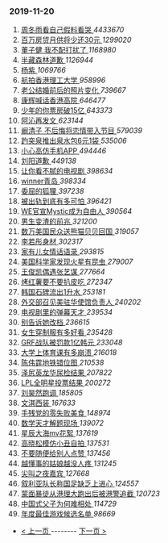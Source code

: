 ### 2019-11-20 
1. [ 周冬雨看自己假料看哭 ](https://s.weibo.com/weibo?q=%23%E5%91%A8%E5%86%AC%E9%9B%A8%E7%9C%8B%E8%87%AA%E5%B7%B1%E5%81%87%E6%96%99%E7%9C%8B%E5%93%AD%23&Refer=top) *4433670*
1. [ 百万房贷月供将少还30元 ](https://s.weibo.com/weibo?q=%23%E7%99%BE%E4%B8%87%E6%88%BF%E8%B4%B7%E6%9C%88%E4%BE%9B%E5%B0%86%E5%B0%91%E8%BF%9830%E5%85%83%23&Refer=top) *1299020*
1. [ 董子健 我不配打扰了 ](https://s.weibo.com/weibo?q=%E8%91%A3%E5%AD%90%E5%81%A5%20%E6%88%91%E4%B8%8D%E9%85%8D%E6%89%93%E6%89%B0%E4%BA%86&Refer=top) *1168980*
1. [ 半藏森林道歉 ](https://s.weibo.com/weibo?q=%23%E5%8D%8A%E8%97%8F%E6%A3%AE%E6%9E%97%E9%81%93%E6%AD%89%23&Refer=top) *1126944*
1. [ 杨紫 ](https://s.weibo.com/weibo?q=%E6%9D%A8%E7%B4%AB&Refer=top) *1069766*
1. [ 航拍香港理工大学 ](https://s.weibo.com/weibo?q=%23%E8%88%AA%E6%8B%8D%E9%A6%99%E6%B8%AF%E7%90%86%E5%B7%A5%E5%A4%A7%E5%AD%A6%23&Refer=top) *958996*
1. [ 老公结婚前后的照片变化 ](https://s.weibo.com/weibo?q=%23%E8%80%81%E5%85%AC%E7%BB%93%E5%A9%9A%E5%89%8D%E5%90%8E%E7%9A%84%E7%85%A7%E7%89%87%E5%8F%98%E5%8C%96%23&Refer=top) *739667*
1. [ 康辉喊话香港高院 ](https://s.weibo.com/weibo?q=%23%E5%BA%B7%E8%BE%89%E5%96%8A%E8%AF%9D%E9%A6%99%E6%B8%AF%E9%AB%98%E9%99%A2%23&Refer=top) *646477*
1. [ 少年的你票房破15亿 ](https://s.weibo.com/weibo?q=%23%E5%B0%91%E5%B9%B4%E7%9A%84%E4%BD%A0%E7%A5%A8%E6%88%BF%E7%A0%B415%E4%BA%BF%23&Refer=top) *643373*
1. [ 阿沁再发文 ](https://s.weibo.com/weibo?q=%23%E9%98%BF%E6%B2%81%E5%86%8D%E5%8F%91%E6%96%87%23&Refer=top) *623144*
1. [ 阚清子 不后悔将恋情带入节目 ](https://s.weibo.com/weibo?q=%E9%98%9A%E6%B8%85%E5%AD%90%20%E4%B8%8D%E5%90%8E%E6%82%94%E5%B0%86%E6%81%8B%E6%83%85%E5%B8%A6%E5%85%A5%E8%8A%82%E7%9B%AE&Refer=top) *579039*
1. [ 趵突泉推出泉水包6元1袋 ](https://s.weibo.com/weibo?q=%23%E8%B6%B5%E7%AA%81%E6%B3%89%E6%8E%A8%E5%87%BA%E6%B3%89%E6%B0%B4%E5%8C%856%E5%85%831%E8%A2%8B%23&Refer=top) *535006*
1. [ 小心高仿手机APP ](https://s.weibo.com/weibo?q=%23%E5%B0%8F%E5%BF%83%E9%AB%98%E4%BB%BF%E6%89%8B%E6%9C%BAAPP%23&Refer=top) *494446*
1. [ 刘阳道歉 ](https://s.weibo.com/weibo?q=%23%E5%88%98%E9%98%B3%E9%81%93%E6%AD%89%23&Refer=top) *449138*
1. [ 让你看不腻的电视剧 ](https://s.weibo.com/weibo?q=%23%E8%AE%A9%E4%BD%A0%E7%9C%8B%E4%B8%8D%E8%85%BB%E7%9A%84%E7%94%B5%E8%A7%86%E5%89%A7%23&Refer=top) *398634*
1. [ winner青岛 ](https://s.weibo.com/weibo?q=%23winner%E9%9D%92%E5%B2%9B%23&Refer=top) *398334*
1. [ 委屈的狐狸 ](https://s.weibo.com/weibo?q=%23%E5%A7%94%E5%B1%88%E7%9A%84%E7%8B%90%E7%8B%B8%23&Refer=top) *397238*
1. [ 被出轨到底有多可怕 ](https://s.weibo.com/weibo?q=%23%E8%A2%AB%E5%87%BA%E8%BD%A8%E5%88%B0%E5%BA%95%E6%9C%89%E5%A4%9A%E5%8F%AF%E6%80%95%23&Refer=top) *396421*
1. [ WE官宣Mystic成为自由人 ](https://s.weibo.com/weibo?q=%23WE%E5%AE%98%E5%AE%A3Mystic%E6%88%90%E4%B8%BA%E8%87%AA%E7%94%B1%E4%BA%BA%23&Refer=top) *390564*
1. [ 男生变渣的前兆 ](https://s.weibo.com/weibo?q=%23%E7%94%B7%E7%94%9F%E5%8F%98%E6%B8%A3%E7%9A%84%E5%89%8D%E5%85%86%23&Refer=top) *321200*
1. [ 数万美国民众送熊猫贝贝回国 ](https://s.weibo.com/weibo?q=%23%E6%95%B0%E4%B8%87%E7%BE%8E%E5%9B%BD%E6%B0%91%E4%BC%97%E9%80%81%E7%86%8A%E7%8C%AB%E8%B4%9D%E8%B4%9D%E5%9B%9E%E5%9B%BD%23&Refer=top) *319057*
1. [ 李若彤身材 ](https://s.weibo.com/weibo?q=%23%E6%9D%8E%E8%8B%A5%E5%BD%A4%E8%BA%AB%E6%9D%90%23&Refer=top) *302317*
1. [ 家有儿女情话语录 ](https://s.weibo.com/weibo?q=%23%E5%AE%B6%E6%9C%89%E5%84%BF%E5%A5%B3%E6%83%85%E8%AF%9D%E8%AF%AD%E5%BD%95%23&Refer=top) *293815*
1. [ 美国科学家发现火星有昆虫 ](https://s.weibo.com/weibo?q=%23%E7%BE%8E%E5%9B%BD%E7%A7%91%E5%AD%A6%E5%AE%B6%E5%8F%91%E7%8E%B0%E7%81%AB%E6%98%9F%E6%9C%89%E6%98%86%E8%99%AB%23&Refer=top) *279007*
1. [ 王俊凯偶遇张艺谋 ](https://s.weibo.com/weibo?q=%23%E7%8E%8B%E4%BF%8A%E5%87%AF%E5%81%B6%E9%81%87%E5%BC%A0%E8%89%BA%E8%B0%8B%23&Refer=top) *277664*
1. [ 烤红薯要不要扒皮吃 ](https://s.weibo.com/weibo?q=%23%E7%83%A4%E7%BA%A2%E8%96%AF%E8%A6%81%E4%B8%8D%E8%A6%81%E6%89%92%E7%9A%AE%E5%90%83%23&Refer=top) *272347*
1. [ 韩国石碑流出1升水 ](https://s.weibo.com/weibo?q=%23%E9%9F%A9%E5%9B%BD%E7%9F%B3%E7%A2%91%E6%B5%81%E5%87%BA1%E5%8D%87%E6%B0%B4%23&Refer=top) *253181*
1. [ 外交部召见美驻华使馆负责人 ](https://s.weibo.com/weibo?q=%E5%A4%96%E4%BA%A4%E9%83%A8%E5%8F%AC%E8%A7%81%E7%BE%8E%E9%A9%BB%E5%8D%8E%E4%BD%BF%E9%A6%86%E8%B4%9F%E8%B4%A3%E4%BA%BA&Refer=top) *240202*
1. [ 电视剧里的弹幕天才 ](https://s.weibo.com/weibo?q=%23%E7%94%B5%E8%A7%86%E5%89%A7%E9%87%8C%E7%9A%84%E5%BC%B9%E5%B9%95%E5%A4%A9%E6%89%8D%23&Refer=top) *239534*
1. [ 别告诉她改档 ](https://s.weibo.com/weibo?q=%23%E5%88%AB%E5%91%8A%E8%AF%89%E5%A5%B9%E6%94%B9%E6%A1%A3%23&Refer=top) *236615*
1. [ 女生穿制服有多好看 ](https://s.weibo.com/weibo?q=%23%E5%A5%B3%E7%94%9F%E7%A9%BF%E5%88%B6%E6%9C%8D%E6%9C%89%E5%A4%9A%E5%A5%BD%E7%9C%8B%23&Refer=top) *235428*
1. [ GRF战队被罚款1亿韩元 ](https://s.weibo.com/weibo?q=%23GRF%E6%88%98%E9%98%9F%E8%A2%AB%E7%BD%9A%E6%AC%BE1%E4%BA%BF%E9%9F%A9%E5%85%83%23&Refer=top) *233048*
1. [ 大学上体育课有多崩溃 ](https://s.weibo.com/weibo?q=%23%E5%A4%A7%E5%AD%A6%E4%B8%8A%E4%BD%93%E8%82%B2%E8%AF%BE%E6%9C%89%E5%A4%9A%E5%B4%A9%E6%BA%83%23&Refer=top) *216018*
1. [ 陈伟霆地铁错位图 ](https://s.weibo.com/weibo?q=%23%E9%99%88%E4%BC%9F%E9%9C%86%E5%9C%B0%E9%93%81%E9%94%99%E4%BD%8D%E5%9B%BE%23&Refer=top) *210538*
1. [ 泽尻英龙华尿检结果 ](https://s.weibo.com/weibo?q=%23%E6%B3%BD%E5%B0%BB%E8%8B%B1%E9%BE%99%E5%8D%8E%E5%B0%BF%E6%A3%80%E7%BB%93%E6%9E%9C%23&Refer=top) *207822*
1. [ LPL全明星投票结果 ](https://s.weibo.com/weibo?q=%23LPL%E5%85%A8%E6%98%8E%E6%98%9F%E6%8A%95%E7%A5%A8%E7%BB%93%E6%9E%9C%23&Refer=top) *200272*
1. [ 刘昊然跑调 ](https://s.weibo.com/weibo?q=%23%E5%88%98%E6%98%8A%E7%84%B6%E8%B7%91%E8%B0%83%23&Refer=top) *185805*
1. [ 文淇西装 ](https://s.weibo.com/weibo?q=%23%E6%96%87%E6%B7%87%E8%A5%BF%E8%A3%85%23&Refer=top) *167633*
1. [ 手残党的零失败美食 ](https://s.weibo.com/weibo?q=%23%E6%89%8B%E6%AE%8B%E5%85%9A%E7%9A%84%E9%9B%B6%E5%A4%B1%E8%B4%A5%E7%BE%8E%E9%A3%9F%23&Refer=top) *148974*
1. [ 数学天才解题现场 ](https://s.weibo.com/weibo?q=%23%E6%95%B0%E5%AD%A6%E5%A4%A9%E6%89%8D%E8%A7%A3%E9%A2%98%E7%8E%B0%E5%9C%BA%23&Refer=top) *139072*
1. [ 星辰大海mv花絮 ](https://s.weibo.com/weibo?q=%23%E6%98%9F%E8%BE%B0%E5%A4%A7%E6%B5%B7mv%E8%8A%B1%E7%B5%AE%23&Refer=top) *137619*
1. [ 高晓松模仿小丑自拍 ](https://s.weibo.com/weibo?q=%E9%AB%98%E6%99%93%E6%9D%BE%E6%A8%A1%E4%BB%BF%E5%B0%8F%E4%B8%91%E8%87%AA%E6%8B%8D&Refer=top) *137531*
1. [ 不要随便给别人点赞 ](https://s.weibo.com/weibo?q=%23%E4%B8%8D%E8%A6%81%E9%9A%8F%E4%BE%BF%E7%BB%99%E5%88%AB%E4%BA%BA%E7%82%B9%E8%B5%9E%23&Refer=top) *137456*
1. [ 越懂事的姑娘越没人疼 ](https://s.weibo.com/weibo?q=%23%E8%B6%8A%E6%87%82%E4%BA%8B%E7%9A%84%E5%A7%91%E5%A8%98%E8%B6%8A%E6%B2%A1%E4%BA%BA%E7%96%BC%23&Refer=top) *131245*
1. [ 尖叫之夜嘉宾 ](https://s.weibo.com/weibo?q=%23%E5%B0%96%E5%8F%AB%E4%B9%8B%E5%A4%9C%E5%98%89%E5%AE%BE%23&Refer=top) *127668*
1. [ 叙利亚队长称国足缺乏上进心 ](https://s.weibo.com/weibo?q=%23%E5%8F%99%E5%88%A9%E4%BA%9A%E9%98%9F%E9%95%BF%E7%A7%B0%E5%9B%BD%E8%B6%B3%E7%BC%BA%E4%B9%8F%E4%B8%8A%E8%BF%9B%E5%BF%83%23&Refer=top) *124557*
1. [ 蒙面暴徒从港理大跑出后被港警追截 ](https://s.weibo.com/weibo?q=%23%E8%92%99%E9%9D%A2%E6%9A%B4%E5%BE%92%E4%BB%8E%E6%B8%AF%E7%90%86%E5%A4%A7%E8%B7%91%E5%87%BA%E5%90%8E%E8%A2%AB%E6%B8%AF%E8%AD%A6%E8%BF%BD%E6%88%AA%23&Refer=top) *120723*
1. [ 中国式父子为何难相处 ](https://s.weibo.com/weibo?q=%23%E4%B8%AD%E5%9B%BD%E5%BC%8F%E7%88%B6%E5%AD%90%E4%B8%BA%E4%BD%95%E9%9A%BE%E7%9B%B8%E5%A4%84%23&Refer=top) *114729*
1. [ 年度最佳游戏候选名单 ](https://s.weibo.com/weibo?q=%E5%B9%B4%E5%BA%A6%E6%9C%80%E4%BD%B3%E6%B8%B8%E6%88%8F%E5%80%99%E9%80%89%E5%90%8D%E5%8D%95&Refer=top) *98669* 

- [ < 上一页 ](https://github.com/able8/weibo-hot-record/blob/master/2019-11-19.md) -------- [ 下一页 > ](https://github.com/able8/weibo-hot-record/blob/master/2019-11-21.md)